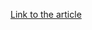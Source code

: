 [Link to the article](https://www.fireeye.com/blog/threat-research/2017/11/ursnif-variant-malicious-tls-callback-technique.html)
